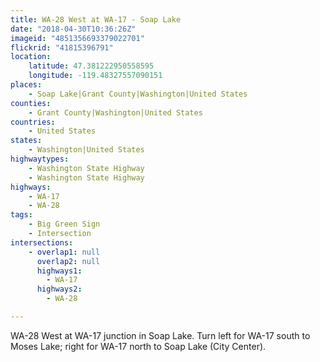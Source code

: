 ```yaml
---
title: WA-28 West at WA-17 - Soap Lake
date: "2018-04-30T10:36:26Z"
imageid: "4851356693379022701"
flickrid: "41815396791"
location:
    latitude: 47.381222950558595
    longitude: -119.48327557090151
places:
    - Soap Lake|Grant County|Washington|United States
counties:
    - Grant County|Washington|United States
countries:
    - United States
states:
    - Washington|United States
highwaytypes:
    - Washington State Highway
    - Washington State Highway
highways:
    - WA-17
    - WA-28
tags:
    - Big Green Sign
    - Intersection
intersections:
    - overlap1: null
      overlap2: null
      highways1:
        - WA-17
      highways2:
        - WA-28

---
```

WA-28 West at WA-17 junction in Soap Lake.  Turn left for WA-17 south to Moses Lake; right for WA-17 north to Soap Lake (City Center).